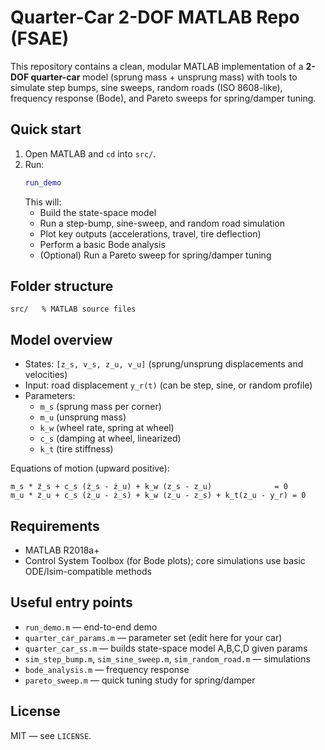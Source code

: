 # Quarter-Car 2-DOF MATLAB Repo (FSAE)

This repository contains a clean, modular MATLAB implementation of a **2-DOF quarter-car** model
(sprung mass + unsprung mass) with tools to simulate step bumps, sine sweeps, random roads (ISO 8608-like),
frequency response (Bode), and Pareto sweeps for spring/damper tuning.

## Quick start
1. Open MATLAB and `cd` into `src/`.
2. Run:
   ```matlab
   run_demo
   ```
   This will:
   - Build the state-space model
   - Run a step-bump, sine-sweep, and random road simulation
   - Plot key outputs (accelerations, travel, tire deflection)
   - Perform a basic Bode analysis
   - (Optional) Run a Pareto sweep for spring/damper tuning

## Folder structure
```
src/   % MATLAB source files
```

## Model overview
- States: `[z_s, v_s, z_u, v_u]` (sprung/unsprung displacements and velocities)
- Input: road displacement `y_r(t)` (can be step, sine, or random profile)
- Parameters:
  - `m_s` (sprung mass per corner)
  - `m_u` (unsprung mass)
  - `k_w` (wheel rate, spring at wheel)
  - `c_s` (damping at wheel, linearized)
  - `k_t` (tire stiffness)

Equations of motion (upward positive):
```
m_s * z̈_s + c_s (ż_s - ż_u) + k_w (z_s - z_u)              = 0
m_u * z̈_u + c_s (ż_u - ż_s) + k_w (z_u - z_s) + k_t(z_u - y_r) = 0
```

## Requirements
- MATLAB R2018a+ 
- Control System Toolbox (for Bode plots); core simulations use basic ODE/lsim-compatible methods

## Useful entry points
- `run_demo.m` — end-to-end demo
- `quarter_car_params.m` — parameter set (edit here for your car)
- `quarter_car_ss.m` — builds state-space model A,B,C,D given params
- `sim_step_bump.m`, `sim_sine_sweep.m`, `sim_random_road.m` — simulations
- `bode_analysis.m` — frequency response
- `pareto_sweep.m` — quick tuning study for spring/damper

## License
MIT — see `LICENSE`.
